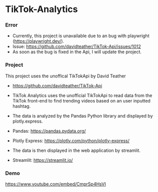 # TikTok-Analytics

### Error
+ Currently, this project is unavailable due to an bug with playwright (https://playwright.dev/). 
+ Issue: https://github.com/davidteather/TikTok-Api/issues/1012
+ As soon as the bug is fixed in the Api, I will update the project. 
### Project
This project uses the unoffical TikTokApi by David Teather
+ https://github.com/davidteather/TikTok-Api

+ TikTok Analytics uses the unofficial TikTokApi to read data from the TikTok front-end to find trending videos based on an user inputted hashtag. 
+ The data is analyzed by the Pandas Python library and displayed by plotly.express.
+ Pandas: https://pandas.pydata.org/
+ Plotly Express: https://plotly.com/python/plotly-express/
+ The data is then displayed in the web application by streamlit. 
+ Streamlit: https://streamlit.io/

### Demo

https://www.youtube.com/embed/CmprSp4HsVI
